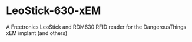 # LeoStick-630-xEM
A Freetronics LeoStick and RDM630 RFID reader for the DangerousThings xEM implant (and others)
